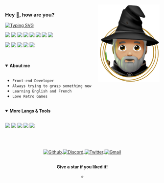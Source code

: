 <img alt="Lajack - Wizard." src="https://raw.githubusercontent.com/Lajck/Lajck/main/Wizard.png" align="right" width="200"/>

### Hey 👋, how are you?

[![Typing SVG](https://readme-typing-svg.herokuapp.com?font=sans-serif&color=333333&height=40&lines=I'm+Lajack!;Learning+about+programming%2C;design+%26+other+21st+century+wizardry)](https://git.io/typing-svg)

<div align="left">
  
  ![](https://img.shields.io/badge/_-HTML5-informational?style=flat&logo=html5&logoColor=white&color=111111)
  ![](https://img.shields.io/badge/_-CSS3-informational?style=flat&logo=css3&logoColor=white&color=111111)
  ![](https://img.shields.io/badge/_-JavaScript-informational?style=flat&logo=javascript&logoColor=white&color=111111)
  ![](https://img.shields.io/badge/_-React-informational?style=flat&logo=react&logoColor=white&color=111111)
  ![](https://img.shields.io/badge/_-Markdown-informational?style=flat&logo=markdown&logoColor=white&color=111111)
  ![](https://img.shields.io/badge/_-Shell_Script-informational?style=flat&logo=gnu-bash&logoColor=white&color=111111)
  ![](https://img.shields.io/badge/_-Lua-informational?style=flat&logo=lua&logoColor=white&color=111111)
  ![](https://img.shields.io/badge/_-NodeJS-informational?style=flat&logo=node.js&logoColor=white&color=111111)

  ![](https://img.shields.io/badge/OS-Arch_Linux-informational?style=flat&logo=archlinux&logoColor=white&color=111111)
  ![](https://img.shields.io/badge/WM-BSPWM-informational?style=flat&logo=linux&logoColor=white&color=111111)
  ![](https://img.shields.io/badge/Editor-NeoVim-informational?style=flat&logo=neovim&logoColor=white&color=111111)
  ![](https://img.shields.io/badge/Shell-Zsh-informational?style=flat&logo=gnu-bash&logoColor=white&color=111111)
  ![](https://img.shields.io/badge/UI-Figma-informational?style=flat&logo=figma&logoColor=white&color=111111)
  
</div>

<br />
<br />

<details open>
  <summary><b>About me</b></summary>
  <br>

  - `Front-end Developer`
  - `Always trying to grasp something new`
  - `Learning English and French`
  - `Love Retro Games`

  <br />
</details>

<details open>
  <summary><b>More Langs & Tools</b></summary>
  <br>

  ![](https://img.shields.io/badge/_-Git-informational?style=flat&logo=git&logoColor=white&color=111111)
  ![](https://img.shields.io/badge/_-Pettier-informational?style=flat&logo=prettier&logoColor=white&color=111111)
  ![](https://img.shields.io/badge/_-ESLint-informational?style=flat&logo=eslint&logoColor=white&color=111111)
  ![](https://img.shields.io/badge/_-JSON-informational?style=flat&logo=json&logoColor=white&color=111111)
  ![](https://img.shields.io/badge/_-XML-informational?style=flat&logo=codersrank&logoColor=white&color=111111)

</details>

<br />
<br />
<br />

<div align="center">

  <a href="https://github.com/Lajck/">
    <picture>
      <source media="(prefers-color-scheme: dark)" srcset="https://www.nicepng.com/png/full/52-520535_free-files-github-github-icon-png-white.png">
      <source media="(prefers-color-scheme: light)" srcset="https://cdn.jsdelivr.net/npm/simple-icons@v3/icons/github.svg">
      <img align="center" alt="Github" width="30px" height="22px" src="https://cdn.jsdelivr.net/npm/simple-icons@v3/icons/github.svg">
    </picture>
  </a>
  <a href="https://discordapp.com/users/Lajack#1961">
    <picture>
      <source media="(prefers-color-scheme: dark)" srcset="https://www.iconsdb.com/icons/preview/white/discord-xxl.png">
      <source media="(prefers-color-scheme: light)" srcset="https://cdn.jsdelivr.net/npm/simple-icons@3.12.2/icons/discord.svg">
      <img align="center" alt="Discord" width="30px" height="22px" src="https://cdn.jsdelivr.net/npm/simple-icons@3.12.2/icons/discord.svg">
    </picture>
  </a>
  <a href="https://twitter.com/_Lajack_ ">
    <picture>
      <source media="(prefers-color-scheme: dark)" srcset="https://www.pngkey.com/png/full/957-9574123_twitter-twitter-icon-white-transparent.png">
      <source media="(prefers-color-scheme: light)" srcset="https://cdn.jsdelivr.net/npm/simple-icons@3.12.2/icons/twitter.svg">
      <img align="center" alt="Twitter" width="30px" height="22px" src="https://cdn.jsdelivr.net/npm/simple-icons@3.12.2/icons/twitter.svg" />
    </picture>
  </a>
  <a href="mailto:luiz97rj@gmail.com">
    <picture>
      <source media="(prefers-color-scheme: dark)" srcset="https://images-wixmp-ed30a86b8c4ca887773594c2.wixmp.com/f/da5056e3-da67-4ecb-a7f0-9dfba254e40e/ddpribr-f16837f3-2840-406c-906e-90c2ae875d5e.png?token=eyJ0eXAiOiJKV1QiLCJhbGciOiJIUzI1NiJ9.eyJzdWIiOiJ1cm46YXBwOjdlMGQxODg5ODIyNjQzNzNhNWYwZDQxNWVhMGQyNmUwIiwiaXNzIjoidXJuOmFwcDo3ZTBkMTg4OTgyMjY0MzczYTVmMGQ0MTVlYTBkMjZlMCIsIm9iaiI6W1t7InBhdGgiOiJcL2ZcL2RhNTA1NmUzLWRhNjctNGVjYi1hN2YwLTlkZmJhMjU0ZTQwZVwvZGRwcmlici1mMTY4MzdmMy0yODQwLTQwNmMtOTA2ZS05MGMyYWU4NzVkNWUucG5nIn1dXSwiYXVkIjpbInVybjpzZXJ2aWNlOmZpbGUuZG93bmxvYWQiXX0.Cv1o28OmnSBUErr8VvRgvSYUrat1YFjdbVHUdOO8SLA">
      <source media="(prefers-color-scheme: light)" srcset="https://cdn.jsdelivr.net/npm/simple-icons@3.12.2/icons/gmail.svg">
      <img align="center" alt="Gmail" width="30px" height="22px" src="https://cdn.jsdelivr.net/npm/simple-icons@3.12.2/icons/gmail.svg" />
    </picture>
  </a>

  <br />
  <br />

  **Give a star if you liked it!**

  ⭐

</div>
